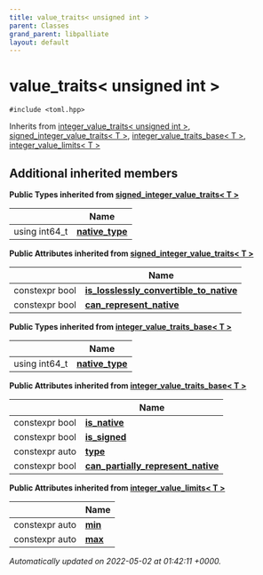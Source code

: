 ```yaml
---
title: value_traits< unsigned int >
parent: Classes
grand_parent: libpalliate
layout: default
---
```


# value_traits< unsigned int >






`#include <toml.hpp>`

Inherits from [integer_value_traits< unsigned int >](/libpalliate/generated/Classes/structinteger__value__traits), [signed_integer_value_traits< T >](/libpalliate/generated/Classes/structsigned__integer__value__traits), [integer_value_traits_base< T >](/libpalliate/generated/Classes/structinteger__value__traits__base), [integer_value_limits< T >](/libpalliate/generated/Classes/structinteger__value__limits)

## Additional inherited members

**Public Types inherited from [signed_integer_value_traits< T >](/libpalliate/generated/Classes/structsigned__integer__value__traits)**

|                | Name           |
| -------------- | -------------- |
| using int64_t | **[native_type](/libpalliate/generated/Classes/structsigned__integer__value__traits#using-native-type)**  |

**Public Attributes inherited from [signed_integer_value_traits< T >](/libpalliate/generated/Classes/structsigned__integer__value__traits)**

|                | Name           |
| -------------- | -------------- |
| constexpr bool | **[is_losslessly_convertible_to_native](/libpalliate/generated/Classes/structsigned__integer__value__traits#variable-is-losslessly-convertible-to-native)**  |
| constexpr bool | **[can_represent_native](/libpalliate/generated/Classes/structsigned__integer__value__traits#variable-can-represent-native)**  |

**Public Types inherited from [integer_value_traits_base< T >](/libpalliate/generated/Classes/structinteger__value__traits__base)**

|                | Name           |
| -------------- | -------------- |
| using int64_t | **[native_type](/libpalliate/generated/Classes/structinteger__value__traits__base#using-native-type)**  |

**Public Attributes inherited from [integer_value_traits_base< T >](/libpalliate/generated/Classes/structinteger__value__traits__base)**

|                | Name           |
| -------------- | -------------- |
| constexpr bool | **[is_native](/libpalliate/generated/Classes/structinteger__value__traits__base#variable-is-native)**  |
| constexpr bool | **[is_signed](/libpalliate/generated/Classes/structinteger__value__traits__base#variable-is-signed)**  |
| constexpr auto | **[type](/libpalliate/generated/Classes/structinteger__value__traits__base#variable-type)**  |
| constexpr bool | **[can_partially_represent_native](/libpalliate/generated/Classes/structinteger__value__traits__base#variable-can-partially-represent-native)**  |

**Public Attributes inherited from [integer_value_limits< T >](/libpalliate/generated/Classes/structinteger__value__limits)**

|                | Name           |
| -------------- | -------------- |
| constexpr auto | **[min](/libpalliate/generated/Classes/structinteger__value__limits#variable-min)**  |
| constexpr auto | **[max](/libpalliate/generated/Classes/structinteger__value__limits#variable-max)**  |



_Automatically updated on 2022-05-02 at 01:42:11 +0000._